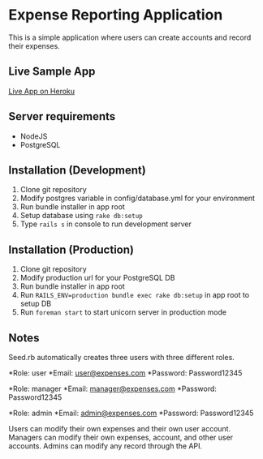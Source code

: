 # Expense Reporting Application

This is a simple application where users can create accounts and record their expenses. 

## Live Sample App

[Live App on Heroku](https://expenses-app-react.herokuapp.com/)

## Server requirements

* NodeJS
* PostgreSQL

## Installation (Development)

1. Clone git repository
2. Modify postgres variable in config/database.yml for your environment
3. Run bundle installer in app root
4. Setup database using `rake db:setup`
5. Type `rails s` in console to run development server

## Installation (Production)

1. Clone git repository
2. Modify production url for your PostgreSQL DB
3. Run bundle installer in app root
4. Run `RAILS_ENV=production bundle exec rake db:setup` in app root to setup DB
5. Run `foreman start` to start unicorn server in production mode

## Notes

Seed.rb automatically creates three users with three different roles.

*Role: user
*Email: user@expenses.com
*Password: Password12345

*Role: manager
*Email: manager@expenses.com
*Password: Password12345

*Role: admin
*Email: admin@expenses.com
*Password: Password12345


Users can modify their own expenses and their own user account. Managers can modify their own expenses, account, and other user accounts. Admins can modify any record through the API.